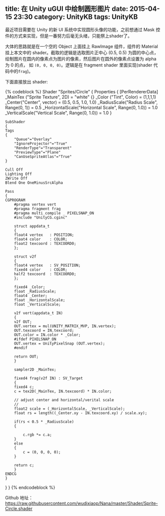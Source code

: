 title: 在 Unity uGUI 中绘制圆形图片
date: 2015-04-15 23:30
category: UnityKB
tags: UnityKB
---

最近项目需要在 Unity 的新 UI 系统中实现圆形头像的功能，之前想通过 Mask 控件的方式来实现，但是一番努力后毫无头绪，只能祭上shader了。

大体的思路就是在一个空的 Object 上面挂上 RawImage 组件，组件的 Material 挂上本文中的 shader。截取的逻辑是选取图片正中心 (0.5, 0.5) 为圆的中心点，绘制图片在圆内的像素点为图片的像素，然后图片在圆外的像素点设置为 alpha 为 0 的点，
如 `(0, 0, 0, 0)`。逻辑是在 fragment shader 里面实现(shader 代码中的`frag`)。

下面直接放出 shader:

<!--more-->

{% codeblock %}
Shader "Sprites/Circle"
{
    Properties
    {
    [PerRendererData] _MainTex ("Sprite Texture", 2D) = "white" {}
    _Color ("Tint", Color) = (1,1,1,1)
    _Center("Center", vector) = (0.5, 0.5, 1.0, 1.0)
    _RadiusScale("Radius Scale", Range(0, 1)) = 0.5
    _HorizontalScale("Horizontal Scale", Range(0, 1.0)) = 1.0
    _VerticalScale("Vertical Scale", Range(0, 1.0)) = 1.0
    }

    SubShader
    {
    Tags
    {
        "Queue"="Overlay"
        "IgnoreProjector"="True"
        "RenderType"="Transparent"
        "PreviewType"="Plane"
        "CanUseSpriteAtlas"="True"
    }

    Cull Off
    Lighting Off
    ZWrite Off
    Blend One OneMinusSrcAlpha

    Pass
    {
    CGPROGRAM
        #pragma vertex vert
        #pragma fragment frag
        #pragma multi_compile _ PIXELSNAP_ON
        #include "UnityCG.cginc"

        struct appdata_t
        {
        float4 vertex   : POSITION;
        float4 color    : COLOR;
        float2 texcoord : TEXCOORD0;
        };

        struct v2f
        {
        float4 vertex   : SV_POSITION;
        fixed4 color    : COLOR;
        half2 texcoord  : TEXCOORD0;
        };

        fixed4 _Color;
        float _RadiusScale;
        float4 _Center;
        float _HorizontalScale;
        float _VerticalScale;

        v2f vert(appdata_t IN)
        {
        v2f OUT;
        OUT.vertex = mul(UNITY_MATRIX_MVP, IN.vertex);
        OUT.texcoord = IN.texcoord;
        OUT.color = IN.color * _Color;
        #ifdef PIXELSNAP_ON
        OUT.vertex = UnityPixelSnap (OUT.vertex);
        #endif

        return OUT;
        }

        sampler2D _MainTex;

        fixed4 frag(v2f IN) : SV_Target
        {
        fixed4 c;
        c = tex2D(_MainTex, IN.texcoord) * IN.color;

        // adjust center and horizontal/verital scale
        //
        float2 scale = (_HorizontalScale, _VerticalScale);
        float rs = length((_Center.xy - IN.texcoord.xy) / scale.xy);

        if(rs < 0.5 * _RadiusScale)
        {

            c.rgb *= c.a;
        }
        else
        {
            c = (0, 0, 0, 0);
        }

        return c;
        }
    ENDCG
    }
   }
}
{% endcodeblock %}

Github 地址： <https://raw.githubusercontent.com/wudixiaop/Nana/master/Shader/Sprite-Circle.shader>
